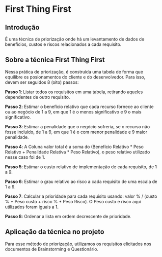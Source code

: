 # First Thing First
## Introdução
É uma técnica de priorização onde há um levantamento de dados de benefícios, custos e riscos relacionados a cada requisito.

## Sobre a técnica First Thing First
Nessa prática de priorização, é construída uma tabela de forma que equilibre os posionamentos do cliente e do desenvolvedor. Para isso, devem ser seguidos 8 (oito) passos:

**Passo 1**: Listar todos os requisitos em uma tabela, retirando aqueles dependentes de outro requisito.

**Passo 2**: Estimar o benefício relativo que cada recurso fornece ao cliente ou ao negócio de 1 a 9, em que 1 é o menos significativo e 9 o mais significativo.

**Passo 3**: Estimar a penalidade que o negócio sofreria, se o recurso não fosse incluído, de 1 a 9, em que 1 é o com menor penalidade e 9 maior penalidade.

**Passo 4**: A Coluna valor total é a soma do (Benefício Relativo * Peso Relativo + Penalidade Relativa * Peso Relativo), o peso relativo utilizado nesse caso foi de 1.

**Passo 5**: Estimar o custo relativo de implementação de cada requisito, de 1 a 9.

**Passo 6**: Estimar o grau relativo ao risco a cada requisito de uma escala de 1 a 9.

**Passo 7**: Calcular a prioridade para cada requisito usando: valor % / (custo % * Peso custo + risco % * Peso Risco). O Peso custo e risco aqui utilizados foram iguais a 1.

**Passo 8**: Ordenar a lista em ordem decrescente de prioridade.

## Aplicação da técnica no projeto
Para esse método de priorização, utilizamos os requisitos elicitados nos documentos de Brainstorming e Questionário.